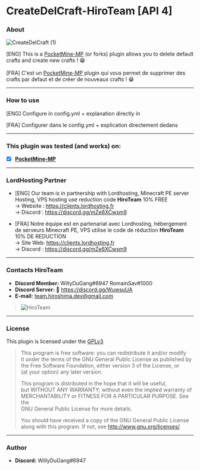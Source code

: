 # CreateDelCraft-HiroTeam [API 4]
### About
![CreateDelCraft (1)](https://user-images.githubusercontent.com/76572999/148062252-5e79d0ae-e910-4e19-88bd-3c2d6f857ad2.png)


[ENG] This is a [PocketMine-MP](https://github.com/pmmp/PocketMine-MP) (or forks) plugin allows you to delete default crafts and create new crafts ! :grin: <br/>
<br/>
[FRA] C'est un [PocketMine-MP](https://github.com/pmmp/PocketMine-MP) plugin qui vous permet de supprimer des crafts par defaut et de créer de nouveaux crafts ! :grin: <br/>

---
### How to use
[ENG] Configure in config.yml + explanation directly in</br>

[FRA] Configurer dans le config.yml + explication directement dedans</br>

---
### **This plugin was tested (and works) on:**

- [x] **[PocketMine-MP](https://github.com/pmmp/PocketMine-MP)**
---
### **LordHosting Partner**

- [ENG] Our team is in partnership with Lordhosting, Minecraft PE server Hosting, VPS hosting use reduction code __**HiroTeam**__ 10% FREE </br>
-> Website : https://clients.lordhosting.fr </br>
-> Discord : https://discord.gg/mZe6XCwsm9 </br>

- [FRA] Notre équipe est en partenariat avec Lordhosting, hébergement de serveurs Minecraft PE, VPS utilise le code de réduction __**HiroTeam**__ 10% DE REDUCTION </br>
-> Site Web: https://clients.lordhosting.fr </br>
-> Discord : https://discord.gg/mZe6XCwsm9 </br>
---
### Contacts HiroTeam

- **Discord Member:** WillyDuGang#6947 RomainSav#1000
- **Discord Server:** :link:  https://discord.gg/WuwsuUA<br/>
- **E-mail:** team.hiroshima.dev@gmail.com<br/>

> ![HiroTeam](https://www.zupimages.net/up/20/25/mb59.png) </br>

---
### License
This plugin is licensed under the [GPLv3](http://www.gnu.org/licenses/gpl-3.0.html)

>This program is free software: you can redistribute it and/or modify<br/>
>it under the terms of the GNU General Public License as published by<br/>
>the Free Software Foundation, either version 3 of the License, or<br/>
>(at your option) any later version.<br/>
>
>This program is distributed in the hope that it will be useful,<br/>
>but WITHOUT ANY WARRANTY; without even the implied warranty of<br/>
>MERCHANTABILITY or FITNESS FOR A PARTICULAR PURPOSE.  See the<br/>
>GNU General Public License for more details.<br/>
>
>You should have received a copy of the GNU General Public License<br/>
>along with this program.  If not, see http://www.gnu.org/licenses/
---
### Author
- **Discord:** WillyDuGang#6947
